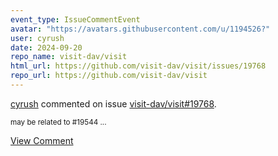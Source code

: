 ```yaml
---
event_type: IssueCommentEvent
avatar: "https://avatars.githubusercontent.com/u/1194526?"
user: cyrush
date: 2024-09-20
repo_name: visit-dav/visit
html_url: https://github.com/visit-dav/visit/issues/19768
repo_url: https://github.com/visit-dav/visit
---
```


<a href='https://github.com/cyrush' target='_blank'>cyrush</a> commented on issue <a href='https://github.com/visit-dav/visit/issues/19768' target='_blank'>visit-dav/visit#19768</a>.

<small>may be related to #19544...</small>

<a href='https://github.com/visit-dav/visit/issues/19768' target='_blank'>View Comment</a>